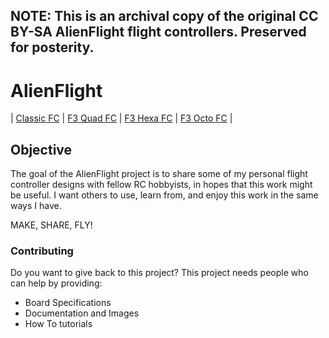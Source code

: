 ## NOTE: This is an archival copy of the original CC BY-SA AlienFlight flight controllers. Preserved for posterity.

# AlienFlight

| [Classic FC](/Flight-Controllers/Classic#narrow-classic-flight-controller) | [F3 Quad FC](/Flight-Controllers/F3-V1/F3-Quad#f3-quad-brushed-v1-flight-controller) | [F3 Hexa FC](/Flight-Controllers/F3-V1/F3-Hexa#f3-hexa-brushed-v1-flight-controller) | [F3 Octo FC](/Flight-Controllers/F3-V1/F3-Octo#f3-octo-brushed-v1-flight-controller) |

## Objective

The goal of the AlienFlight project is to share some of my personal flight controller designs with fellow RC hobbyists, in hopes that this work might be useful. I want others to use, learn from, and enjoy this work in the same ways I have.

MAKE, SHARE, FLY!

### Contributing

Do you want to give back to this project? This project needs people who can help by providing:

* Board Specifications
* Documentation and Images
* How To tutorials

